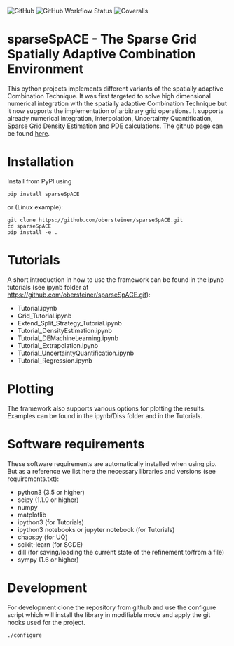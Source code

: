 ![GitHub](https://img.shields.io/github/license/obersteiner/sparseSpACE) 
![GitHub Workflow Status](https://img.shields.io/github/workflow/status/obersteiner/sparseSpACE/Python%20package)
![Coveralls](https://img.shields.io/coveralls/github/obersteiner/sparseSpACE)

# sparseSpACE - The Sparse Grid Spatially Adaptive Combination Environment

This python projects implements different variants of the spatially adaptive Combination Technique. 
It was first targeted to solve high dimensional numerical integration with the spatially adaptive Combination Technique but it now supports the implementation of arbitrary grid operations. It supports already numerical integration, interpolation, Uncertainty Quantification, Sparse Grid Density Estimation and PDE calculations. The github page can be found [here](https://github.com/obersteiner/sparseSpACE.git).

# Installation
Install from PyPI using
```
pip install sparseSpACE
```
or (Linux example):
```
git clone https://github.com/obersteiner/sparseSpACE.git
cd sparseSpACE
pip install -e .
```
# Tutorials

A short introduction in how to use the framework can be found in the ipynb tutorials (see ipynb folder at https://github.com/obersteiner/sparseSpACE.git):
- Tutorial.ipynb
- Grid_Tutorial.ipynb
- Extend_Split_Strategy_Tutorial.ipynb
- Tutorial_DensityEstimation.ipynb
- Tutorial_DEMachineLearning.ipynb
- Tutorial_Extrapolation.ipynb
- Tutorial_UncertaintyQuantification.ipynb
- Tutorial_Regression.ipynb

# Plotting

The framework also supports various options for plotting the results. Examples can be found in the ipynb/Diss folder and in the Tutorials.

# Software requirements

These software requirements are automatically installed when using pip. But as a reference we list here the necessary libraries and versions (see requirements.txt):
- python3 (3.5 or higher)
- scipy (1.1.0 or higher)
- numpy
- matplotlib
- ipython3 (for Tutorials)
- ipython3 notebooks or jupyter notebook (for Tutorials)
- chaospy (for UQ)
- scikit-learn (for SGDE)
- dill (for saving/loading the current state of the refinement to/from a file)
- sympy (1.6 or higher)

# Development
For development clone the repository from github and use the configure script which will install the library in modifiable mode and apply the git hooks used for the project.
```
./configure 
```
